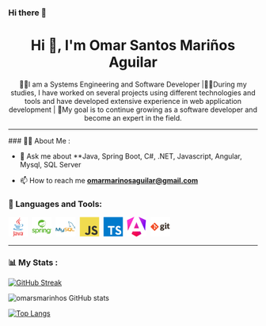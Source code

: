 ### Hi there 👋

<div id="header" align="center">
    <h1 align="center">Hi 👋, I'm Omar Santos Mariños Aguilar</h1>
        👨‍🎓I am a Systems Engineering and Software Developer |👨‍💻During my studies,
        I have worked on several projects using different technologies and tools and have developed extensive
        experience in web application development | 🎯My goal is to continue growing as a software developer
        and become an expert in the field.</h3>

</div>


<div id="badges" align="center">


</div>

---
<div align="left"></div>
### 👨‍💻 About Me :

- 💬 Ask me about **Java, Spring Boot, C#, .NET, Javascript, Angular, Mysql, SQL Server

- 📫 How to reach me **omarmarinosaguilar@gmail.com**


<h3>🔨 Languages and Tools:</h3>
<div>
    <img src="https://github.com/devicons/devicon/blob/master/icons/java/java-original-wordmark.svg" title="Java"
        width="40" height="40" />&nbsp;
    <img src="https://github.com/devicons/devicon/blob/master/icons/spring/spring-original-wordmark.svg" title="Spring"
        width="40" height="40" />&nbsp;
    <img src="https://github.com/devicons/devicon/blob/master/icons/mysql/mysql-original-wordmark.svg" title="MySQL"
        alt="MySQL" width="40" height="40" />&nbsp;
    <img src="https://github.com/devicons/devicon/blob/master/icons/javascript/javascript-original.svg"
        title="JavaScript" alt="JavaScript" width="40" height="40" />&nbsp;
    <img src="https://github.com/devicons/devicon/blob/master/icons/typescript/typescript-original.svg"
        title="TypeScript" alt="TypeScript" width="40" height="40" />&nbsp;
    <img src="https://github.com/devicons/devicon/blob/master/icons/angular/angular-original.svg"
        title="Angular" alt="Angular" width="40" height="40" />&nbsp;
    <img src="https://github.com/devicons/devicon/blob/master/icons/git/git-original-wordmark.svg" title="Git"
        **alt="Git" width="40" height="40" />
</div>
</div>

---

### 📊 My Stats :

[![GitHub Streak](https://streak-stats.demolab.com?user=omarsmarinhos&theme=dark&exclude_days=Sun%2CSat)](https://git.io/streak-stats)

![omarsmarinhos GitHub
stats](https://github-readme-stats.vercel.app/api?username=omarsmarinhos&show_icons=true&theme=dark)

[![Top Langs](https://github-readme-stats.vercel.app/api/top-langs/?username=omarsmarinhos&langs_count=8&theme=dark)](https://github.com/anuraghazra/github-readme-stats)

